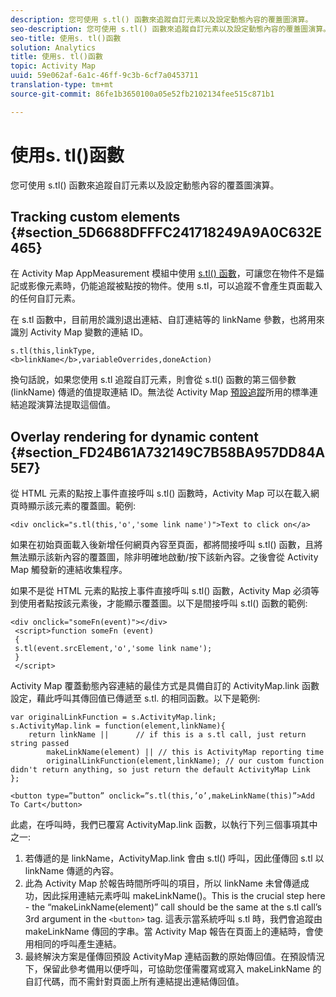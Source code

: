 ```yaml
---
description: 您可使用 s.tl() 函數來追蹤自訂元素以及設定動態內容的覆蓋圖演算。
seo-description: 您可使用 s.tl() 函數來追蹤自訂元素以及設定動態內容的覆蓋圖演算。
seo-title: 使用s. tl()函數
solution: Analytics
title: 使用s. tl()函數
topic: Activity Map
uuid: 59e062af-6a1c-46ff-9c3b-6cf7a0453711
translation-type: tm+mt
source-git-commit: 86fe1b3650100a05e52fb2102134fee515c871b1

---
```



# 使用s. tl()函數

您可使用 s.tl() 函數來追蹤自訂元素以及設定動態內容的覆蓋圖演算。

## Tracking custom elements {#section_5D6688DFFFC241718249A9A0C632E465}

在 Activity Map AppMeasurement 模組中使用 [s.tl() 函數](https://marketing.adobe.com/resources/help/en_US/sc/implement/function_tl.html)，可讓您在物件不是錨記或影像元素時，仍能追蹤被點按的物件。使用 s.tl，可以追蹤不會產生頁面載入的任何自訂元素。

在 s.tl 函數中，目前用於識別退出連結、自訂連結等的 linkName 參數，也將用來識別 Activity Map 變數的連結 ID。

```
s.tl(this,linkType, 
<b>linkName</b>,variableOverrides,doneAction)
```

換句話說，如果您使用 s.tl 追蹤自訂元素，則會從 s.tl() 函數的第三個參數 (linkName) 傳遞的值提取連結 ID。無法從 Activity Map [預設追蹤](/help/analyze/activity-map/activitymap-link-tracking/activitymap-link-tracking-methodology.md)所用的標準連結追蹤演算法提取這個值。

## Overlay rendering for dynamic content {#section_FD24B61A732149C7B58BA957DD84A5E7}

從 HTML 元素的點按上事件直接呼叫 s.tl() 函數時，Activity Map 可以在載入網頁時顯示該元素的覆蓋圖。範例:

```
<div onclick="s.tl(this,'o','some link name')">Text to click on</a>
```

如果在初始頁面載入後新增任何網頁內容至頁面，都將間接呼叫 s.tl() 函數，且將無法顯示該新內容的覆蓋圖，除非明確地啟動/按下該新內容。之後會從 Activity Map 觸發新的連結收集程序。

如果不是從 HTML 元素的點按上事件直接呼叫 s.tl() 函數，Activity Map 必須等到使用者點按該元素後，才能顯示覆蓋圖。以下是間接呼叫 s.tl() 函數的範例:

```
<div onclick="someFn(event)"></div> 
 <script>function someFn (event) 
 {    
 s.tl(event.srcElement,'o','some link name'); 
 } 
 </script>
```

Activity Map 覆蓋動態內容連結的最佳方式是具備自訂的 ActivityMap.link 函數設定，藉此呼叫其傳回值已傳遞至 s.tl. 的相同函數。以下是範例:

```
var originalLinkFunction = s.ActivityMap.link; 
s.ActivityMap.link = function(element,linkName){ 
    return linkName ||      // if this is a s.tl call, just return string passed 
        makeLinkName(element) || // this is ActivityMap reporting time 
        originalLinkFunction(element,linkName); // our custom function didn't return anything, so just return the default ActivityMap Link 
};
```

```
<button type=”button” onclick=”s.tl(this,’o’,makeLinkName(this)”>Add To Cart</button>
```

此處，在呼叫時，我們已覆寫 ActivityMap.link 函數，以執行下列三個事項其中之一:

1. 若傳遞的是 linkName，ActivityMap.link 會由 s.tl() 呼叫，因此僅傳回 s.tl 以 linkName 傳遞的內容。
1. 此為 Activity Map 於報告時間所呼叫的項目，所以 linkName 未曾傳遞成功，因此採用連結元素呼叫 makeLinkName()。This is the crucial step here - the “makeLinkName(element)” call should be the same at the s.tl call’s 3rd argument in the `<button>` tag. 這表示當系統呼叫 s.tl 時，我們會追蹤由 makeLinkName 傳回的字串。當 Activity Map 報告在頁面上的連結時，會使用相同的呼叫產生連結。
1. 最終解決方案是僅傳回預設 ActivityMap 連結函數的原始傳回值。在預設情況下，保留此參考備用以便呼叫，可協助您僅需覆寫或寫入 makeLinkName 的自訂代碼，而不需針對頁面上所有連結提出連結傳回值。
